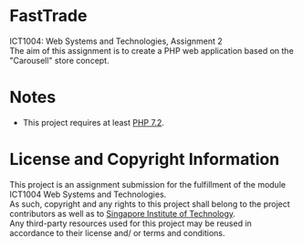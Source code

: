 # FastTrade
ICT1004: Web Systems and Technologies, Assignment 2
<br />
The aim of this assignment is to create a PHP web application based on the "Carousell" store concept.

# Notes
- This project requires at least [PHP 7.2](https://www.php.net/downloads.php).

# License and Copyright Information
This project is an assignment submission for the fulfillment of the module ICT1004 Web Systems and Technologies.
<br />
As such, copyright and any rights to this project shall belong to the project contributors as well as to [Singapore Institute of Technology](https://www.singaporetech.edu.sg/).
<br />
Any third-party resources used for this project may be reused in accordance to their license and/ or terms and conditions.